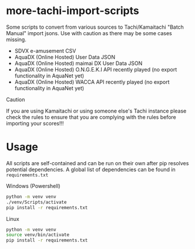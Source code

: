 # more-tachi-import-scripts
Some scripts to convert from various sources to Tachi/Kamaitachi "Batch Manual" import jsons.
Use with caution as there may be some cases missing.

- SDVX e-amusement CSV
- AquaDX (Online Hosted) User Data JSON
- AquaDX (Online Hosted) maimai DX User Data JSON
- AquaDX (Online Hosted) O.N.G.E.K.I API recently played (no export functionality in AquaNet yet)
- AquaDX (Online Hosted) WACCA API recently played (no export functionality in AquaNet yet)


> [!CAUTION]
> If you are using Kamaitachi or using someone else's Tachi instance please check the rules to ensure that you are complying with the rules before importing your scores!!!

# Usage
All scripts are self-contained and can be run on their own after pip resolves potential dependencies. A global list of dependencies can be found in `requirements.txt`

Windows (Powershell)
```bash
python -m venv venv
./venv/Scripts/activate
pip install -r requirements.txt
```

Linux
```bash
python -m venv venv
source venv/bin/activate
pip install -r requirements.txt
```
